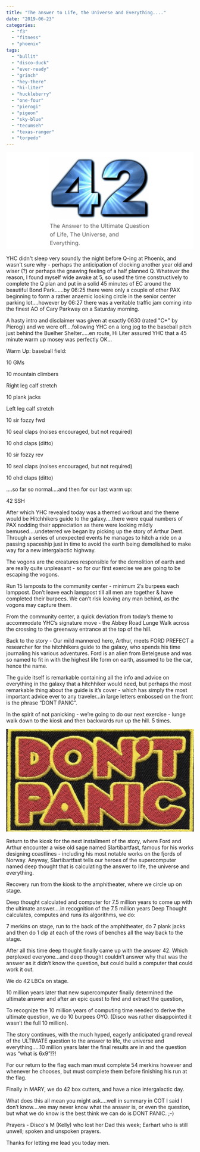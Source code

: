 ```yaml
---
title: "The answer to Life, the Universe and Everything...."
date: "2019-06-23"
categories: 
  - "f3"
  - "fitness"
  - "phoenix"
tags: 
  - "bullit"
  - "disco-duck"
  - "ever-ready"
  - "grinch"
  - "hey-there"
  - "hi-liter"
  - "huckleberry"
  - "one-four"
  - "pierogi"
  - "pigeon"
  - "sky-blue"
  - "tecumseh"
  - "texas-ranger"
  - "torpedo"
---
```


![](images/img_1420.jpg)

YHC didn't sleep very soundly the night before Q-ing at Phoenix, and wasn't sure why - perhaps the anticipation of clocking another year old and wiser (?) or perhaps the gnawing feeling of a half planned Q. Whatever the reason, I found myself wide awake at 5, so used the time constructively to complete the Q plan and put in a solid 45 minutes of EC around the beautiful Bond Park......by 06:25 there were only a couple of other PAX beginning to form a rather anaemic looking circle in the senior center parking lot....however by 06:27 there was a veritable traffic jam coming into the finest AO of Cary Parkway on a Saturday morning.

A hasty intro and disclaimer was given at exactly 0630 (rated "C+" by Pierogi) and we were off....following YHC on a long jog to the baseball pitch just behind the Buelher Shelter.....en route, Hi Liter assured YHC that a 45 minute warm up mosey was perfectly OK...

Warm Up: baseball field:

10 GMs

10 mountain climbers

Right leg calf stretch

10 plank jacks

Left leg calf stretch

10 sir fozzy fwd

10 seal claps (noises encouraged, but not required)

10 ohd claps (ditto)

10 sir fozzy rev

10 seal claps (noises encouraged, but not required)

10 ohd claps (ditto)

....so far so normal....and then for our last warm up:

42 SSH

After which YHC revealed today was a themed workout and the theme would be Hitchhikers guide to the galaxy....there were equal numbers of PAX nodding their appreciation as there were looking mildly bemused....undeterred we began by picking up the story of Arthur Dent. Through a series of unexpected events he manages to hitch a ride on a passing spaceship just in time to avoid the earth being demolished to make way for a new intergalactic highway.

The vogons are the creatures responsible for the demolition of earth and are really quite unpleasant - so for our first exercise we are going to be escaping the vogons.

Run 15 lamposts to the community center - minimum 2’s burpees each lamppost. Don’t leave each lamppost till all men are together & have completed their burpees. We can’t risk leaving any man behind, as the vogons may capture them.

From the community center, a quick deviation from today’s theme to accommodate YHC’s signature move - the Abbey Road Lunge Walk across the crossing to the greenway entrance at the top of the hill.

Back to the story - Our mild mannered hero, Arthur, meets FORD PREFECT a researcher for the hitchhikers guide to the galaxy, who spends his time journaling his various adventures. Ford is an alien from Betelgeuse and was so named to fit in with the highest life form on earth, assumed to be the car, hence the name.

The guide itself is remarkable containing all the info and advice on everything in the galaxy that a hitchhiker would need, but perhaps the most remarkable thing about the guide is it’s cover - which has simply the most important advice ever to any traveler...in large letters embossed on the front is the phrase “DONT PANIC”.

In the spirit of not panicking - we’re going to do our next exercise - lunge walk down to the kiosk and then backwards run up the hill. 5 times.

![](images/img_1436.jpg)

Return to the kiosk for the next installment of the story, where Ford and Arthur encounter a wise old sage named Slartibartfast, famous for his works designing coastlines - including his most notable works on the fjords of Norway. Anyway, Slartibartfast tells our heroes of the supercomputer named deep thought that is calculating the answer to life, the universe and everything.

Recovery run from the kiosk to the amphitheater, where we circle up on stage.

Deep thought calculated and computer for 7.5 million years to come up with the ultimate answer....in recognition of the 7.5 million years Deep Thought calculates, computes and runs its algorithms, we do:

7 merkins on stage, run to the back of the amphitheater, do 7 plank jacks and then do 1 dip at each of the rows of benches all the way back to the stage.

After all this time deep thought finally came up with the answer 42. Which perplexed everyone...and deep thought couldn’t answer why that was the answer as it didn’t know the question, but could build a computer that could work it out.

We do 42 LBCs on stage.

10 million years later that new supercomputer finally determined the ultimate answer and after an epic quest to find and extract the question,

To recognize the 10 million years of computing time needed to derive the ultimate question, we do 10 burpees OYO. (Disco was rather disappointed it wasn’t the full 10 million).

The story continues, with the much hyped, eagerly anticipated grand reveal of the ULTIMATE question to the answer to life, the universe and everything.....10 million years later the final results are in and the question was “what is 6x9”!?!

For our return to the flag each man must complete 54 merkins however and whenever he chooses, but must complete them before finishing his run at the flag.

Finally in MARY, we do 42 box cutters, and have a nice intergalactic day.

What does this all mean you might ask....well in summary in COT I said I don’t know....we may never know what the answer is, or even the question, but what we do know is the best think we can do is DONT PANIC. ;-)

Prayers - Disco's M (Kelly) who lost her Dad this week; Earhart who is still unwell; spoken and unspoken prayers.

Thanks for letting me lead you today men.
